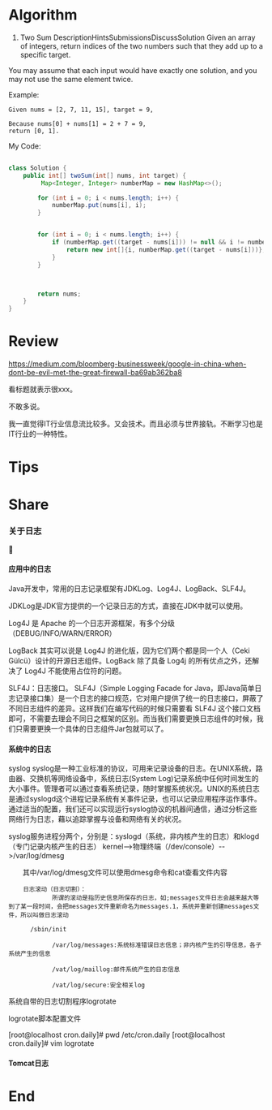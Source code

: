 # Algorithm
1. Two Sum
DescriptionHintsSubmissionsDiscussSolution
Given an array of integers, return indices of the two numbers such that they add up to a specific target.

You may assume that each input would have exactly one solution, and you may not use the same element twice.

Example:
```
Given nums = [2, 7, 11, 15], target = 9,

Because nums[0] + nums[1] = 2 + 7 = 9,
return [0, 1].
```

My Code:
```java

class Solution {
    public int[] twoSum(int[] nums, int target) {
         Map<Integer, Integer> numberMap = new HashMap<>();

        for (int i = 0; i < nums.length; i++) {
            numberMap.put(nums[i], i);
        }


        for (int i = 0; i < nums.length; i++) {
            if (numberMap.get((target - nums[i])) != null && i != numberMap.get(target - nums[i])) {
                return new int[]{i, numberMap.get((target - nums[i]))};
            }
        }



        return nums;
    }
}
```
# Review
https://medium.com/bloomberg-businessweek/google-in-china-when-dont-be-evil-met-the-great-firewall-ba69ab362ba8

看标题就表示很xxx。

不敢多说。

我一直觉得IT行业信息流比较多。又会技术。而且必须与世界接轨。不断学习也是IT行业的一种特性。


# Tips


# Share
### 关于日志

#### 应用中的日志
Java开发中，常用的日志记录框架有JDKLog、Log4J、LogBack、SLF4J。

JDKLog是JDK官方提供的一个记录日志的方式，直接在JDK中就可以使用。

Log4J 是 Apache 的一个日志开源框架，有多个分级（DEBUG/INFO/WARN/ERROR）

LogBack 其实可以说是 Log4J 的进化版，因为它们两个都是同一个人（Ceki Gülcü）设计的开源日志组件。LogBack 除了具备 Log4j 的所有优点之外，还解决了 Log4J 不能使用占位符的问题。

SLF4J：日志接口。
SLF4J（Simple Logging Facade for Java，即Java简单日志记录接口集）是一个日志的接口规范，它对用户提供了统一的日志接口，屏蔽了不同日志组件的差异。这样我们在编写代码的时候只需要看 SLF4J 这个接口文档即可，不需要去理会不同日之框架的区别。而当我们需要更换日志组件的时候，我们只需要更换一个具体的日志组件Jar包就可以了。

#### 系统中的日志

syslog
syslog是一种工业标准的协议，可用来记录设备的日志。在UNIX系统，路由器、交换机等网络设备中，系统日志(System Log)记录系统中任何时间发生的大小事件。管理者可以通过查看系统记录，随时掌握系统状况。UNIX的系统日志是通过syslogd这个进程记录系统有关事件记录，也可以记录应用程序运作事件。通过适当的配置，我们还可以实现运行syslog协议的机器间通信，通过分析这些网络行为日志，藉以追踪掌握与设备和网络有关的状况。

syslog服务进程分两个，分别是：syslogd（系统，非内核产生的日志）和klogd（专门记录内核产生的日志）
    kernel-->物理终端（/dev/console）-->/var/log/dmesg

　　其中/var/log/dmesg文件可以使用dmesg命令和cat查看文件内容

        日志滚动（日志切割）：
                所谓的滚动是指历史信息所保存的日志，如;messages文件日志会越来越大等到了某一段时间，会把messages文件重新命名为messages.1，系统并重新创建messages文件，所以叫做日志滚动

          /sbin/init

                /var/log/messages:系统标准错误日志信息；非内核产生的引导信息，各子系统产生的信息

                /vat/log/maillog:邮件系统产生的日志信息

                /vat/log/secure:安全相关log

系统自带的日志切割程序logrotate

logrotate脚本配置文件             

[root@localhost cron.daily]# pwd
/etc/cron.daily
[root@localhost cron.daily]# vim logrotate

#### Tomcat日志


# End
